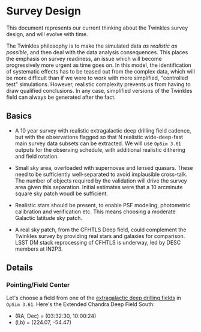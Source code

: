  
# Survey Design

This document represents our current thinking about the Twinkles survey design, and will evolve with time.

The Twinkles philosophy is to make the simulated data *as realistic as possible,* and then deal with the data analysis consequences. This places the emphasis on survey readiness, an issue which will become progressively more urgent as time goes on. In this model, the identification of systematic effects has to be teased out from the complex data, which will be more difficult than if we were to work with more simplified, "controlled test" simulations. However, realistic complexity prevents us from having to draw qualified conclusions. In any case, simplified versions of the Twinkles field can always be generated after the fact.

## Basics

* A 10 year survey with realistic extragalactic deep drilling field cadence, but with the observations flagged so that N realistic wide-deep-fast main survey data subsets can be extracted. We will use `OpSim 3.61` outputs for the observing schedule, with additional realistic dithering and field rotation.

* Small sky area, overloaded with supernovae and lensed quasars. These need to be sufficiently well-separated to avoid implausible cross-talk. The number of objects required by the validation will drive the survey area given this separation. Initial estimates were that a 10 arcminute square sky patch woudl be sufficient.

* Realistic stars should be present, to enable PSF modeling, photometric calibration and verification etc. This means choosing a moderate Galactic latitude sky patch.

* A real sky patch, from the CFHTLS Deep field, could complement the Twinkles survey by providing real stars and galaxies for comparison. LSST DM stack reprocessing of CFHTLS is underway, led by DESC members at IN2P3.

## Details

### Pointing/Field Center

Let's choose a field from one of the [extragalactic deep drilling fields](http://www.lsst.org/News/enews/deep-drilling-201202.html) in `OpSim 3.61`. Here's the
Extended Chandra Deep Field South:

* (RA, Dec) = (03:32:30, 10:00:24)
* (l,b) = (224.07, -54.47)

